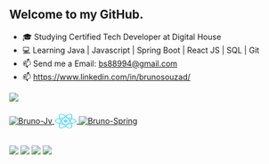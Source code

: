 ##  Welcome to my GitHub.

- 🎓 Studying Certified Tech Developer at Digital House
- 💻 Learning  Java | Javascript | Spring Boot | React JS | SQL | Git
- 📫 Send me a Email: bs88994@gmail.com 
- 📫 https://www.linkedin.com/in/brunosouzad/
<!-- 
caixas de status -->
<div align="left">
  <a href="https://github.com/Brunosouzad">
  <img height="180em" src="https://github-readme-stats.vercel.app/api/top-langs/?username=Brunosouzad&layout=compact&langs_count=7&theme=dracula"/>
</div>
<div style="display: inline_block"><br>
  <img align="center" alt="Bruno-Jv" height="30" width="40" src="https://cdn.jsdelivr.net/gh/devicons/devicon/icons/java/java-original-wordmark.svg" />       
  <img align="center" alt="Bruno-React" height="30" width="40" src="https://raw.githubusercontent.com/devicons/devicon/master/icons/react/react-original.svg">
  <img align="center" alt="Bruno-Spring" height="30" width="40" src="https://www.nicepng.com/png/full/31-314820_logo-spring-spring-framework-logo-svg.png">
          
</div>
  
  ##
 
<div> 
  <a href="https://instagram.com/bunosouzaa_" target="_blank"><img src="https://img.shields.io/badge/-Instagram-%23E4405F?style=for-the-badge&logo=instagram&logoColor=white" target="_blank"></a>
 <a href="" target="_blank"><img src="https://img.shields.io/badge/Discord-7289DA?style=for-the-badge&logo=discord&logoColor=white" target="_blank"></a> 
  <a href = "mailto:bs88994@gmail.com"><img src="https://img.shields.io/badge/-Gmail-%23333?style=for-the-badge&logo=gmail&logoColor=white" target="_blank"></a>
  <a href="https://www.linkedin.com/in/brunosouzad/" target="_blank"><img src="https://img.shields.io/badge/-LinkedIn-%230077B5?style=for-the-badge&logo=linkedin&logoColor=white" target="_blank"></a> 
 
 
</div>
